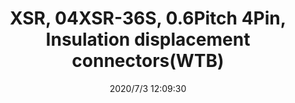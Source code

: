 ﻿---
layout: post 
title: XSR, 04XSR-36S, 0.6Pitch 4Pin, Insulation displacement connectors(WTB)
tags: IDC XSR
categories: wire-cable
overview: 0.6mm Pitch XSR,10XSR-36S, 8 circuits Insulation Displacement Connectors (Wire-to-Board type)
part_number: 04XSR-36S
thumb_img: static/202007/424-thumb-20200703201000.jpg
small_img: static/202007/424-20200703201000.jpg
date: 2020/7/3 12:09:30
---



